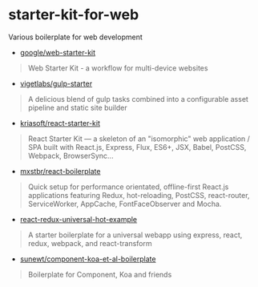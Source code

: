 # starter-kit-for-web
Various boilerplate for web development

* [google/web-starter-kit](https://github.com/google/web-starter-kit)

> Web Starter Kit - a workflow for multi-device websites

* [vigetlabs/gulp-starter](https://github.com/vigetlabs/gulp-starter)

> A delicious blend of gulp tasks combined into a configurable asset pipeline and static site builder

* [kriasoft/react-starter-kit](https://github.com/kriasoft/react-starter-kit)

> React Starter Kit — a skeleton of an "isomorphic" web application / SPA built with React.js, Express, Flux, ES6+, JSX, Babel, PostCSS, Webpack, BrowserSync...

* [mxstbr/react-boilerplate](https://github.com/mxstbr/react-boilerplate)

> Quick setup for performance orientated, offline-first React.js applications featuring Redux, hot-reloading, PostCSS, react-router, ServiceWorker, AppCache, FontFaceObserver and Mocha.

* [react-redux-universal-hot-example](https://github.com/erikras/react-redux-universal-hot-example)
> A starter boilerplate for a universal webapp using express, react, redux, webpack, and react-transform

* [sunewt/component-koa-et-al-boilerplate](https://github.com/sunewt/component-koa-et-al-boilerplate)
> Boilerplate for Component, Koa and friends
